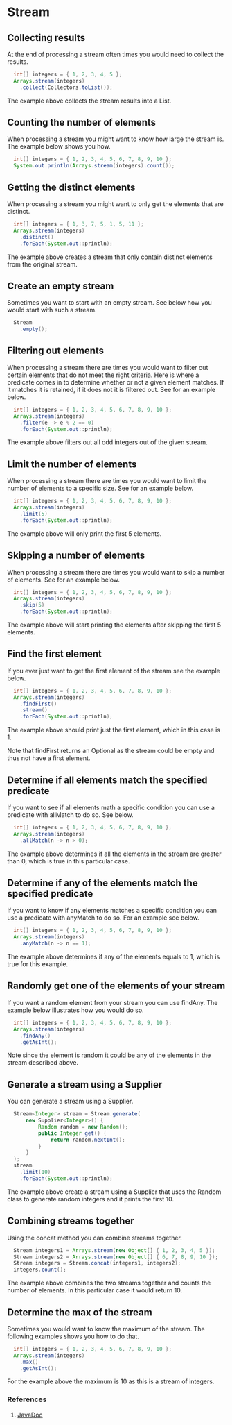 # Stream

## Collecting results

At the end of processing a stream often times you would need to collect the results.

```java
  int[] integers = { 1, 2, 3, 4, 5 };
  Arrays.stream(integers)
    .collect(Collectors.toList());
```

The example above collects the stream results into a List.

## Counting the number of elements

When processing a stream you might want to know how large the stream is. The example below shows you how.

```java
  int[] integers = { 1, 2, 3, 4, 5, 6, 7, 8, 9, 10 };
  System.out.println(Arrays.stream(integers).count());
```

## Getting the distinct elements

When processing a stream you might want to only get the elements that are distinct. 

```java
  int[] integers = { 1, 3, 7, 5, 1, 5, 11 };
  Arrays.stream(integers)
    .distinct()
    .forEach(System.out::println);
```

The example above creates a stream that only contain distinct elements from the original stream.

## Create an empty stream

Sometimes you want to start with an empty stream. See below how you would start with such a stream.

```java
  Stream
    .empty();
```

## Filtering out elements

When processing a stream there are times you would want to filter out certain elements that do not meet the right criteria. Here is where a predicate comes in to determine whether or not a given element matches. If it matches it is retained, if it does not it is filtered out. See for an example below.

```java
  int[] integers = { 1, 2, 3, 4, 5, 6, 7, 8, 9, 10 };
  Arrays.stream(integers)
    .filter(e -> e % 2 == 0)
    .forEach(System.out::println);
```

The example above filters out all odd integers out of the given stream.

## Limit the number of elements

When processing a stream there are times you would want to limit the number of elements to a specific size. See for an example below.

```java
  int[] integers = { 1, 2, 3, 4, 5, 6, 7, 8, 9, 10 };
  Arrays.stream(integers)
    .limit(5)
    .forEach(System.out::println);
```

The example above will only print the first 5 elements.

## Skipping a number of elements

When processing a stream there are times you would want to skip a number of elements. See for an example below.

```java
  int[] integers = { 1, 2, 3, 4, 5, 6, 7, 8, 9, 10 };
  Arrays.stream(integers)
    .skip(5)
    .forEach(System.out::println);
```

The example above will start printing the elements after skipping the first 5 elements.

## Find the first element

If you ever just want to get the first element of the stream see the example below.

```java
  int[] integers = { 1, 2, 3, 4, 5, 6, 7, 8, 9, 10 };
  Arrays.stream(integers)
    .findFirst()
    .stream()
    .forEach(System.out::println);
```

The example above should print just the first element, which in this case is 1.

Note that findFirst returns an Optional as the stream could be empty and thus not have a first element.

## Determine if all elements match the specified predicate

If you want to see if all elements math a specific condition you can use a predicate with allMatch to do so. See below.

```java
  int[] integers = { 1, 2, 3, 4, 5, 6, 7, 8, 9, 10 };
  Arrays.stream(integers)
    .allMatch(n -> n > 0);
```

The example above determines if all the elements in the stream are greater than 0, which is true in this particular case.

## Determine if any of the elements match the specified predicate

If you want to know if any elements matches a specific condition you can use a predicate with anyMatch to do so. For an example see below.

```java
  int[] integers = { 1, 2, 3, 4, 5, 6, 7, 8, 9, 10 };
  Arrays.stream(integers)
    .anyMatch(n -> n == 1);
```

The example above determines if any of the elements equals to 1, which is true for this example.

## Randomly get one of the elements of your stream

If you want a random element from your stream you can use findAny. The example below illustrates how you would do so.

```java
  int[] integers = { 1, 2, 3, 4, 5, 6, 7, 8, 9, 10 };
  Arrays.stream(integers)
    .findAny()
    .getAsInt();
```

Note since the element is random it could be any of the elements in the stream described above.

## Generate a stream using a Supplier

You can generate a stream using a Supplier.

```java
  Stream<Integer> stream = Stream.generate(
      new Supplier<Integer>() { 
          Random random = new Random();
          public Integer get() { 
              return random.nextInt();
          }
      } 
  );
  stream
    .limit(10)
    .forEach(System.out::println);
```

The example above create a stream using a Supplier that uses the Random class to generate random integers and it prints the first 10.

## Combining streams together

Using the concat method you can combine streams together.

```java
  Stream integers1 = Arrays.stream(new Object[] { 1, 2, 3, 4, 5 });
  Stream integers2 = Arrays.stream(new Object[] { 6, 7, 8, 9, 10 });
  Stream integers = Stream.concat(integers1, integers2);
  integers.count();
```

The example above combines the two streams together and counts the number of elements. In this particular case it would return 10.

## Determine the max of the stream

Sometimes you would want to know the maximum of the stream. The following examples shows you how to do that.

```java
  int[] integers = { 1, 2, 3, 4, 5, 6, 7, 8, 9, 10 };
  Arrays.stream(integers)
    .max()
    .getAsInt();
```

For the example above the maximum is 10 as this is a stream of integers.

### References

1. [JavaDoc](https://docs.oracle.com/en/java/javase/16/docs/api/java.base/java/util/stream/Stream.html)
